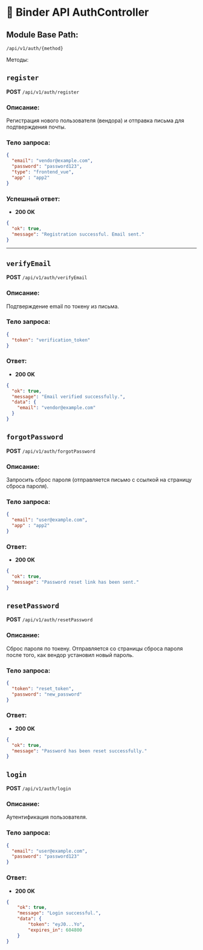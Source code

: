 # 📘 Binder API AuthController

## Module Base Path:  
`/api/v1/auth/{method}`

Методы:

## `register`

**POST** `/api/v1/auth/register`

### Описание:
Регистрация нового пользователя (вендора) и отправка письма для подтверждения почты.

### Тело запроса:
```json
{
  "email": "vendor@example.com",
  "password": "password123",
  "type": "frontend_vue",
  "app" : "app2"
}
```

### Успешный ответ:
- **200 OK**
```json
{
  "ok": true,
  "message": "Registration successful. Email sent."
}
```

---

## `verifyEmail`

**POST** `/api/v1/auth/verifyEmail`

### Описание:
Подтверждение email по токену из письма.

### Тело запроса:
```json
{
  "token": "verification_token"
}
```

### Ответ:
- **200 OK**
```json
{
  "ok": true,
  "message": "Email verified successfully.",
  "data": {
    "email": "vendor@example.com"
  }
}
```

## `forgotPassword`

**POST** `/api/v1/auth/forgotPassword`

### Описание:
Запросить сброс пароля (отправляется письмо с ссылкой на страницу сброса пароля).

### Тело запроса:
```json
{
  "email": "user@example.com",
  "app" : "app2"
}
```

### Ответ:
- **200 OK**
```json
{
  "ok": true,
  "message": "Password reset link has been sent."
}
```

## `resetPassword`

**POST** `/api/v1/auth/resetPassword`

### Описание:
Сброс пароля по токену. Отправляется со страницы сброса пароля после того, как вендор установил новый пароль.

### Тело запроса:
```json
{
  "token": "reset_token",
  "password": "new_password"
}
```

### Ответ:
- **200 OK**
```json
{
  "ok": true,
  "message": "Password has been reset successfully."
}
```

## `login`

**POST** `/api/v1/auth/login`

### Описание:
Аутентификация пользователя.

### Тело запроса:
```json
{
  "email": "user@example.com",
  "password": "password123"
}
```

### Ответ:
- **200 OK**
```json
{
	"ok": true,
	"message": "Login successful.",
	"data": {
		"token": "eyJ0...Yo",
		"expires_in": 604800
	}
}
```

